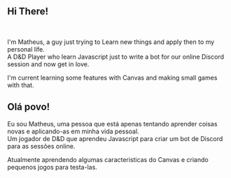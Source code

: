 ## Hi There!
<br>

I'm Matheus, a guy just trying to Learn new things and apply then to my personal life.<br>
A D&D Player who learn Javascript just to write a bot for our online Discord session and now get in love.

I'm current learning some features with Canvas and making small games with that.

 ## Olá povo!

 Eu sou Matheus, uma pessoa que está apenas tentando aprender coisas novas e aplicando-as em minha vida pessoal. <br> Um jogador de D&D que aprendeu Javascript para criar um bot de Discord para as sessões online.

Atualmente aprendendo algumas caracteristicas do Canvas e criando pequenos jogos para testa-las.
